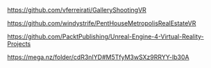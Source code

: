 https://github.com/vferreirati/GalleryShootingVR

https://github.com/windystrife/PentHouseMetropolisRealEstateVR

https://github.com/PacktPublishing/Unreal-Engine-4-Virtual-Reality-Projects

https://mega.nz/folder/cdR3nIYD#M5TfyM3wSXz9RRYY-lb30A
